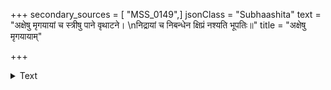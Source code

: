 +++
secondary_sources = [ "MSS_0149",]
jsonClass = "Subhaashita"
text = "अक्षेषु मृगयायां च स्त्रीषु पाने वृथाटने।  \nनिद्रायां च निबन्धेन क्षिप्रं नश्यति भूपतिः॥"
title = "अक्षेषु मृगयायाम्"

+++

<details><summary>Text</summary>

अक्षेषु मृगयायां च स्त्रीषु पाने वृथाटने।  
निद्रायां च निबन्धेन क्षिप्रं नश्यति भूपतिः॥
</details>
